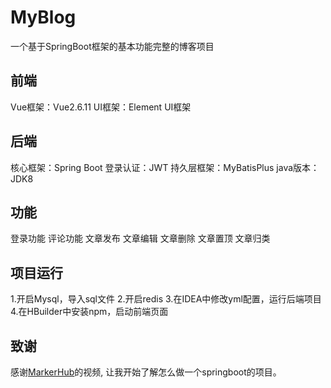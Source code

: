 # MyBlog
一个基于SpringBoot框架的基本功能完整的博客项目
## 前端
Vue框架：Vue2.6.11
UI框架：Element UI框架
## 后端
核心框架：Spring Boot
登录认证：JWT
持久层框架：MyBatisPlus
java版本：JDK8
## 功能
登录功能
评论功能
文章发布
文章编辑
文章删除
文章置顶
文章归类
## 项目运行
1.开启Mysql，导入sql文件
2.开启redis
3.在IDEA中修改yml配置，运行后端项目
4.在HBuilder中安装npm，启动前端页面
## 致谢
感谢[MarkerHub](https://www.bilibili.com/video/BV1Gb4y1d7zb?spm_id_from=333.1007.top_right_bar_window_custom_collection.content.click)的视频, 让我开始了解怎么做一个springboot的项目。
